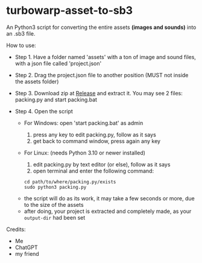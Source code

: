 # turbowarp-asset-to-sb3
An Python3 script for converting the entire assets **(images and sounds)** into an .sb3 file.

How to use:
- Step 1. Have a folder named 'assets' with a ton of image and sound files, with a json file called 'project.json'
- Step 2. Drag the project.json file to another position (MUST not inside the assets folder)
- Step 3. Download zip at [Release](https://github.com/TuBeo5866/turbowarp-asset-to-sb3/edit/main/README.md) and extract it. You may see 2 files: packing.py and start packing.bat
- Step 4. Open the script
     + For Windows: open 'start packing.bat' as admin
         1. press any key to edit packing.py, follow as it says
         2. get back to command window, press again any key
     + For Linux: (needs Python 3.10 or newer installed) 
         1. edit packing.py by text editor (or else), follow as it says
         2. open terminal and enter the following command:
     
         ```
         cd path/to/where/packing.py/exists
         sudo python3 packing.py
         ```
       
    - the script will do as its work, it may take a few seconds or more, due to the size of the assets
    - after doing, your project is extracted and completely made, as your ```output-dir``` had been set
    
Credits:
- Me
- ChatGPT
- my friend
